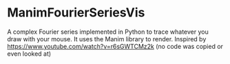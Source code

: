 # ManimFourierSeriesVis
A complex Fourier series implemented in Python to trace whatever you draw with your mouse. It uses the Manim library to render. Inspired by https://www.youtube.com/watch?v=r6sGWTCMz2k (no code was copied or even looked at)
